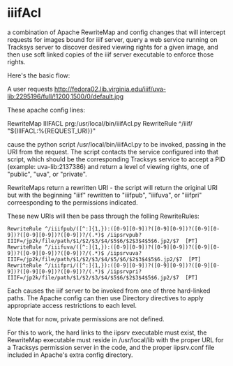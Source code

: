 # iiifAcl
a combination of Apache RewriteMap and config changes that will intercept requests for images bound for iiif server, query a web service running on Tracksys server to discover desired viewing rights for a given image, and then use soft linked copies of the iiif server executable to enforce those rights.

Here's the basic flow:

A user requests http://fedora02.lib.virginia.edu/iiif/uva-lib:2295196/full/!1200,1500/0/default.jpg

These apache config lines:

RewriteMap IIIFACL prg:/usr/local/bin/iiifAcl.py
RewriteRule ^/iiif/ "${IIIFACL:%{REQUEST_URI}}"

cause the python script /usr/local/bin/iiifAcl.py to be invoked, passing in the URI from the request.  The script contacts the service configured into that script, which should be the corresponding Tracksys service to accept a PID (example: uva-lib:2137386) and return a level of viewing rights, one of "public", "uva", or "private".

RewriteMaps return a rewritten URI - the script will return the original URI but with the beginning "iiif" rewritten to "iiifpub", "iiifuva", or "iiifpri" correesponding to the permissions indicated.

These new URIs will then be pass through the folling RewriteRules:

```
RewriteRule ^/iiifpub/([^:]{1,}):([0-9][0-9])?([0-9][0-9])?([0-9][0-9])?([0-9][0-9])?([0-9])?/(.*)$ /iipsrvpub?IIIF=/jp2k/file/path/$1/$2/$3/$4/$5$6/$2$3$4$5$6.jp2/$7  [PT]
RewriteRule ^/iiifuva/([^:]{1,}):([0-9][0-9])?([0-9][0-9])?([0-9][0-9])?([0-9][0-9])?([0-9])?/(.*)$ /iipsrvuva?IIIF=/jp2k/file/path/$1/$2/$3/$4/$5/$6/$2$3$4$5$6.jp2/$7  [PT]
RewriteRule ^/iiifpri/([^:]{1,}):([0-9][0-9])?([0-9][0-9])?([0-9][0-9])?([0-9][0-9])?([0-9])?/(.*)$ /iipsrvpri?IIIF=/jp2k/file/path/$1/$2/$3/$4/$5$6/$2$3$4$5$6.jp2/$7  [PT]
```

Each causes the iiif server to be invoked from one of three hard-linked paths.  The Apache config can then use Directory directives to apply appropriate access restrictions to each level.

Note that for now, private permissions are not defined.

For this to work, the hard links to the iipsrv executable must exist, the RewriteMap executable must reside in /usr/local/lib with the proper URL for a Tracksys permission server in the code, and the proper iipsrv.conf file included in Apache's extra config directory.

